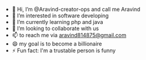 - 👋 Hi, I’m @Aravind-creator-ops and call me Aravind
- 👀 I’m interested in software developing
- 🌱 I’m currently learning php and java
- 💞️ I’m looking to collaborate with us
- 📫 to reach me via aravind814875@gmail.com
- 😄 my goal is to become a billionaire
- ⚡ Fun fact: I'm a trustable person is funny

<!---
Aravind-creator-ops/Aravind-creator-ops is a ✨ special ✨ repository because its `README.md` (this file) appears on your GitHub profile.
You can click the Preview link to take a look at your changes.
--->
